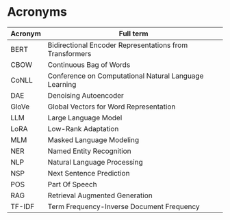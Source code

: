 # Acronyms

| Acronym | Full term |
| --- | --- |
| BERT | Bidirectional Encoder Representations from Transformers |
| CBOW | Continuous Bag of Words |
| CoNLL | Conference on Computational Natural Language Learning |
| DAE | Denoising Autoencoder |
| GloVe | Global Vectors for Word Representation |
| LLM | Large Language Model |
| LoRA | Low-Rank Adaptation |
| MLM | Masked Language Modeling |
| NER | Named Entity Recognition |
| NLP | Natural Language Processing |
| NSP | Next Sentence Prediction |
| POS | Part Of Speech |
| RAG | Retrieval Augmented Generation |
| TF-IDF | Term Frequency-Inverse Document Frequency |
